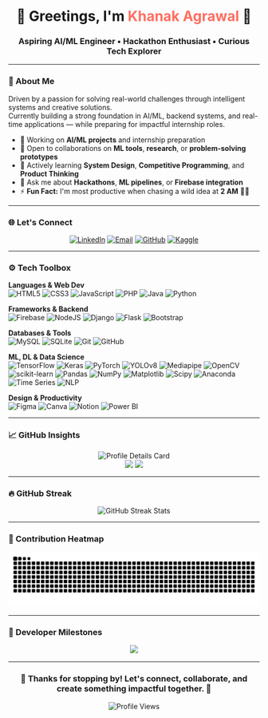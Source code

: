 <h1 align="center">🌟 Greetings, I'm <span style="color:#ff6f61;">Khanak Agrawal</span> 🔬</h1>

<h3 align="center"><strong>Aspiring AI/ML Engineer • Hackathon Enthusiast • Curious Tech Explorer</strong></h3>

---

### 💼 About Me

Driven by a passion for solving real-world challenges through intelligent systems and creative solutions.  
Currently building a strong foundation in AI/ML, backend systems, and real-time applications — while preparing for impactful internship roles.

- 🔭 Working on **AI/ML projects** and internship preparation  
- 🤝 Open to collaborations on **ML tools**, **research**, or **problem-solving prototypes**  
- 🌱 Actively learning **System Design**, **Competitive Programming**, and **Product Thinking**  
- 💬 Ask me about **Hackathons**, **ML pipelines**, or **Firebase integration**  
- ⚡ **Fun Fact:** I'm most productive when chasing a wild idea at **2 AM** 🌙✨

---

### 🌐 Let's Connect

<div align="center">

[![LinkedIn](https://img.shields.io/badge/LinkedIn-0077B5?style=for-the-badge&logo=linkedin&logoColor=white)](https://www.linkedin.com/in/khanak-agrawal-361277210/)
[![Email](https://img.shields.io/badge/Gmail-D14836?style=for-the-badge&logo=gmail&logoColor=white)](mailto:khanak17.wal@gmail.com)
[![GitHub](https://img.shields.io/badge/GitHub-100000?style=for-the-badge&logo=github&logoColor=white)](https://github.com/Khanakag-17)
[![Kaggle](https://img.shields.io/badge/Kaggle-20BEFF?style=for-the-badge&logo=kaggle&logoColor=white)](https://www.kaggle.com/khanakagrawal)

</div>

---

### ⚙️ Tech Toolbox

**Languages & Web Dev**  
![HTML5](https://img.shields.io/badge/html5-%23E34F26.svg?style=plastic&logo=html5&logoColor=white)
![CSS3](https://img.shields.io/badge/css3-%231572B6.svg?style=plastic&logo=css3&logoColor=white)
![JavaScript](https://img.shields.io/badge/javascript-%23323330.svg?style=plastic&logo=javascript&logoColor=%23F7DF1E)
![PHP](https://img.shields.io/badge/php-%23777BB4.svg?style=plastic&logo=php&logoColor=white)
![Java](https://img.shields.io/badge/java-%23ED8B00.svg?style=plastic&logo=openjdk&logoColor=white)
![Python](https://img.shields.io/badge/python-3670A0?style=plastic&logo=python&logoColor=ffdd54)

**Frameworks & Backend**  
![Firebase](https://img.shields.io/badge/firebase-%23039BE5.svg?style=plastic&logo=firebase)
![NodeJS](https://img.shields.io/badge/node.js-6DA55F?style=plastic&logo=node.js&logoColor=white)
![Django](https://img.shields.io/badge/django-%23092E20.svg?style=plastic&logo=django&logoColor=white)
![Flask](https://img.shields.io/badge/flask-%23000.svg?style=plastic&logo=flask&logoColor=white)
![Bootstrap](https://img.shields.io/badge/bootstrap-%238511FA.svg?style=plastic&logo=bootstrap&logoColor=white)

**Databases & Tools**  
![MySQL](https://img.shields.io/badge/mysql-4479A1.svg?style=plastic&logo=mysql&logoColor=white)
![SQLite](https://img.shields.io/badge/sqlite-%2307405e.svg?style=plastic&logo=sqlite&logoColor=white)
![Git](https://img.shields.io/badge/git-%23F05033.svg?style=plastic&logo=git&logoColor=white)
![GitHub](https://img.shields.io/badge/github-%23121011.svg?style=plastic&logo=github&logoColor=white)

**ML, DL & Data Science**  
![TensorFlow](https://img.shields.io/badge/TensorFlow-%23FF6F00.svg?style=plastic&logo=TensorFlow&logoColor=white)
![Keras](https://img.shields.io/badge/Keras-%23D00000.svg?style=plastic&logo=Keras&logoColor=white)
![PyTorch](https://img.shields.io/badge/PyTorch-%23EE4C2C.svg?style=plastic&logo=PyTorch&logoColor=white)
![YOLOv8](https://img.shields.io/badge/YOLOv8-%23FF4081.svg?style=plastic&logo=openai&logoColor=white)
![Mediapipe](https://img.shields.io/badge/Mediapipe-FF6F00?style=plastic&logo=google&logoColor=white)
![OpenCV](https://img.shields.io/badge/opencv-%23white.svg?style=plastic&logo=opencv&logoColor=white)
![scikit-learn](https://img.shields.io/badge/scikit--learn-%23F7931E.svg?style=plastic&logo=scikit-learn&logoColor=white)
![Pandas](https://img.shields.io/badge/pandas-%23150458.svg?style=plastic&logo=pandas&logoColor=white)
![NumPy](https://img.shields.io/badge/numpy-%23013243.svg?style=plastic&logo=numpy&logoColor=white)
![Matplotlib](https://img.shields.io/badge/Matplotlib-%23ffffff.svg?style=plastic&logo=Matplotlib&logoColor=black)
![Scipy](https://img.shields.io/badge/SciPy-%230C55A5.svg?style=plastic&logo=scipy&logoColor=white)
![Anaconda](https://img.shields.io/badge/Anaconda-%2344A833.svg?style=plastic&logo=anaconda&logoColor=white)
![Time Series](https://img.shields.io/badge/Time%20Series-%234285F4.svg?style=plastic&logo=clockify&logoColor=white)
![NLP](https://img.shields.io/badge/NLP-%23ff69b4.svg?style=plastic&logo=googletranslate&logoColor=white)

**Design & Productivity**  
![Figma](https://img.shields.io/badge/figma-%23F24E1E.svg?style=plastic&logo=figma&logoColor=white)
![Canva](https://img.shields.io/badge/Canva-%2300C4CC.svg?style=plastic&logo=Canva&logoColor=white)
![Notion](https://img.shields.io/badge/Notion-%23000000.svg?style=plastic&logo=notion&logoColor=white)
![Power BI](https://img.shields.io/badge/power_bi-F2C811?style=plastic&logo=powerbi&logoColor=black)

---

### 📈 GitHub Insights

<div align="center">

  <img src="https://github-profile-summary-cards.vercel.app/api/cards/profile-details?username=Khanakag-17&theme=dark" width="600" alt="Profile Details Card" />
  <br />
  <img src="https://github-profile-summary-cards.vercel.app/api/cards/repos-per-language?username=Khanakag-17&theme=dark" width="290" />
  <img src="https://github-profile-summary-cards.vercel.app/api/cards/stats?username=Khanakag-17&theme=dark" width="290" />

</div>

---

### 🔥 GitHub Streak

<div align="center">
  <img src="https://nirzak-streak-stats.vercel.app/?user=Khanakag-17&theme=dark&hide_border=true" alt="GitHub Streak Stats" />
</div>

---

### 🔁 Contribution Heatmap

![snake gif](https://raw.githubusercontent.com/Khanakag-17/Khanakag-17/output/github-contribution-grid-snake-dark.svg)


---

### 🏅 Developer Milestones

<div align="center">
  <img src="https://github-profile-trophy.vercel.app/?username=Khanakag-17&theme=dracula&no-frame=true&no-bg=true&margin-w=4" />
</div>

---

<h3 align="center">🚀 Thanks for stopping by! Let's connect, collaborate, and create something impactful together. 🤝</h3>

<p align="center">
  <img src="https://komarev.com/ghpvc/?username=Khanakag-17&color=blue" alt="Profile Views" />
</p>

<!-- Proudly created with GPRM ( https://gprm.itsvg.in ) -->
